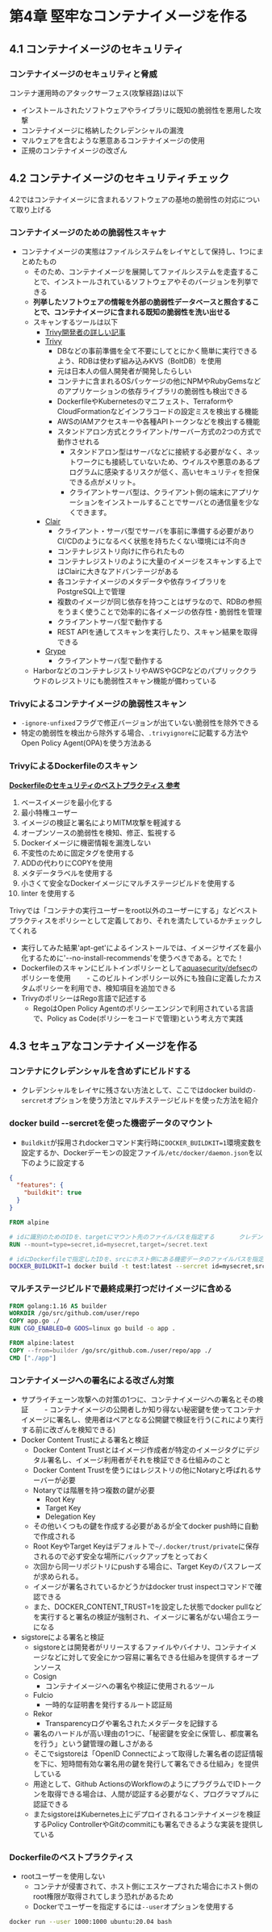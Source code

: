 # 第4章 堅牢なコンテナイメージを作る

## 4.1 コンテナイメージのセキュリティ

### コンテナイメージのセキュリティと脅威
コンテナ運用時のアタックサーフェス(攻撃経路)は以下
- インストールされたソフトウェアやライブラリに既知の脆弱性を悪用した攻撃
- コンテナイメージに格納したクレデンシャルの漏洩
- マルウェアを含むような悪意あるコンテナイメージの使用
- 正規のコンテナイメージの改ざん

## 4.2 コンテナイメージのセキュリティチェック
4.2ではコンテナイメージに含まれるソフトウェアの基地の脆弱性の対応について取り上げる

### コンテナイメージのための脆弱性スキャナ
- コンテナイメージの実態はファイルシステムをレイヤとして保持し、1つにまとめたもの
  - そのため、コンテナイメージを展開してファイルシステムを走査することで、インストールされているソフトウェアやそのバージョンを列挙できる
  - **列挙したソフトウェアの情報を外部の脆弱性データベースと照合することで、コンテナイメージに含まれる既知の脆弱性を洗い出せる**
  - スキャンするツールは以下
    - [Trivy開発者の詳しい記事](https://knqyf263.hatenablog.com/entry/2021/07/29/143500)
    - [Trivy](https://github.com/aquasecurity/trivy)
      - DBなどの事前準備を全て不要にしてとにかく簡単に実行できるよう、RDBは使わず組み込みKVS（BoltDB）を使用
      - 元は日本人の個人開発者が開発したらしい
      - コンテナに含まれるOSパッケージの他にNPMやRubyGemsなどのアプリケーションの依存ライブラリの脆弱性も検出できる
      - DockerfileやKubernetesのマニフェスト、TerraformやCloudFormationなどインフラコードの設定ミスを検出する機能
      - AWSのIAMアクセスキーや各種APIトークンなどを検出する機能
      - スタンドアロン方式とクライアント/サーバー方式の2つの方式で動作させれる
        - スタンドアロン型はサーバなどに接続する必要がなく、ネットワークにも接続していないため、ウイルスや悪意のあるプログラムに感染するリスクが低く、高いセキュリティを担保できる点がメリット。
        - クライアントサーバ型は、クライアント側の端末にアプリケーションをインストールすることでサーバとの通信量を少なくできます。
    - [Clair](https://github.com/quay/clair)
      - クライアント・サーバ型でサーバを事前に準備する必要がありCI/CDのようになるべく状態を持ちたくない環境には不向き
      - コンテナレジストリ向けに作られたもの
      - コンテナレジストリのように大量のイメージをスキャンする上ではClairに大きなアドバンテージがある
      - 各コンテナイメージのメタデータや依存ライブラリをPostgreSQL上で管理
      - 複数のイメージが同じ依存を持つことはザラなので、RDBの参照をうまく使うことで効率的に各イメージの依存性・脆弱性を管理
      - クライアントサーバ型で動作する
      - REST APIを通してスキャンを実行したり、スキャン結果を取得できる
    - [Grype](https://github.com/anchore/grype)
      - クライアントサーバ型で動作する
  - HarborなどのコンテナレジストリやAWSやGCPなどのパプリッククラウドのレジストリにも脆弱性スキャン機能が備わっている
 
### Trivyによるコンテナイメージの脆弱性スキャン
- `-ignore-unfixed`フラグで修正バージョンが出ていない脆弱性を除外できる
- 特定の脆弱性を検出から除外する場合、`.trivyignore`に記載する方法や　Open Policy Agent(OPA)を使う方法ある

### TrivyによるDockerfileのスキャン
**[Dockerfileのセキュリティのベストプラクティス 参考](https://qiita.com/bricolageart/items/b78a68f3003842beeb24)**
1. ベースイメージを最小化する
2. 最小特権ユーザー
3. イメージの検証と署名によりMITM攻撃を軽減する
4. オープンソースの脆弱性を検知、修正、監視する
5. Dockerイメージに機密情報を漏洩しない
6. 不変性のために固定タグを使用する
7. ADDの代わりにCOPYを使用
8. メタデータラベルを使用する
9. 小さくて安全なDockerイメージにマルチステージビルドを使用する
10. linter を使用する

Trivyでは「コンテナの実行ユーザーをroot以外のユーザーにする」などベストプラクティスをポリシーとして定義しており、それを満たしているかチェックしてくれる 
- 実行してみた結果'apt-get'によるインストールでは、イメージサイズを最小化するために'--no-install-recommends'を使うべきである。とでた！
- Dockerfileのスキャンにビルトインポリシーとして[aquasecurity/defsec](https://github.com/aquasecurity/defsec)のポリシーを使用
　　- このビルトインポリシー以外にも独自に定義したカスタムポリシーを利用でき、検知項目を追加できる
- TrivyのポリシーはRego言語で記述する
  - RegoはOpen Policy Agentのポリシーエンジンで利用されている言語で、Policy as Code(ポリシーをコードで管理)という考え方で実践

## 4.3 セキュアなコンテナイメージを作る
### コンテナにクレデンシャルを含めずにビルドする
- クレデンシャルをレイヤに残さない方法として、ここではdocker buildの`-sercret`オプションを使う方法とマルチステージビルドを使った方法を紹介

### docker build --sercretを使った機密データのマウント
- `Buildkit`が採用されdockerコマンド実行時に`DOCKER_BUILDKIT=1`環境変数を設定するか、Dockerデーモンの設定ファイル`/etc/docker/daemon.json`を以下のように設定する
```json
{
  "features": {
    "buildkit": true
  }
}
```

```Dockerfile
FROM alpine

# idに識別のためのIDを、targetにマウント先のファイルパスを指定する　　　　クレデンシャルのファイルがマウントされるため、レイアに残らない
RUN --mount=type=secret,id=mysecret,target=/secret.text
```
```bash
# idにDockerfileで指定したIDを、srcにホスト側にある機密データのファイルパスを指定する
DOCKER_BUILDKIT=1 docker build -t test:latest --sercret id=mysecret,src=$(pwd) secret.text
```

### マルチステージビルドで最終成果打つだけイメージに含める
```Dockerfile
FROM golang:1.16 AS builder
WORKDIR /go/src/github.com/user/repo
COPY app.go ./
RUN CGO_ENABLED=0 GOOS=linux go build -o app .

FROM alpine:latest
COPY --from=builder /go/src/github.com./user/repo/app ./
CMD ["./app"]
```

### コンテナイメージへの署名による改ざん対策
- サプライチェーン攻撃への対策の1つに、コンテナイメージへの署名とその検証
　　- コンテナイメージの公開者しか知り得ない秘密鍵を使ってコンテナイメージに署名し、使用者はペアとなる公開鍵で検証を行う(これにより実行する前に改ざんを検知できる)
- Docker Content Trustによる署名と検証
  - Docker Content Trustとはイメージ作成者が特定のイメージタグにデジタル署名し、イメージ利用者がそれを検証できる仕組みのこと
  - Docker Content Trustを使うにはレジストリの他にNotaryと呼ばれるサーバーが必要
  - Notaryでは階層を持つ複数の鍵が必要
    - Root Key
    - Target Key
    - Delegation Key
  - その他いくつもの鍵を作成する必要があるが全てdocker push時に自動で作成される
  - Root KeyやTarget Keyはデフォルトで`~/.docker/trust/private`に保存されるので必ず安全な場所にバックアップをとっておく
  - 次回から同一リポジトリにpushする場合に、Target Keyのパスフレーズが求められる。
  - イメージが署名されているかどうかはdocker trust inspectコマンドで確認できる
  - また、DOCKER_CONTENT_TRUST=1を設定した状態でdocker pullなどを実行すると署名の検証が強制され、イメージに署名がない場合エラーになる
- sigstoreによる署名と検証
  - sigstoreとは開発者がリリースするファイルやバイナリ、コンテナイメージなどに対して安全にかつ容易に署名できる仕組みを提供するオープンソース
  - Cosign
    - コンテナイメージへの署名や検証に使用されるツール
  - Fulcio
    - 一時的な証明書を発行するルート認証局
  - Rekor
    - Transparencyログや署名されたメタデータを記録する
  - 署名のハードルが高い理由の1つに、「秘密鍵を安全に保管し、都度署名を行う」という鍵管理の難しさがある
  - そこでsigstoreは「OpenID Connectによって取得した署名者の認証情報を下に、短時間有効な署名用の鍵を発行して署名できる仕組み」を提供している
  - 用途として、Github ActionsのWorkflowのようにプラグラムでIDトークンを取得できる場合は、人間が認証する必要がなく、プログラマブルに認証できる
  - またsigstoreはKubernetes上にデプロイされるコンテナイメージを検証するPolicy ControllerやGitのcommitにも署名できるような実装を提供している
 
### Dockerfileのベストプラクティス
- rootユーザーを使用しない
  - コンテナが侵害されて、ホスト側にエスケープされた場合にホスト側のroot権限が取得されてしまう恐れがあるため
  - Dockerでユーザーを指定するには`--user`オプションを使用する
```bash
docker run --user 1000:1000 ubuntu:20.04 bash
```
